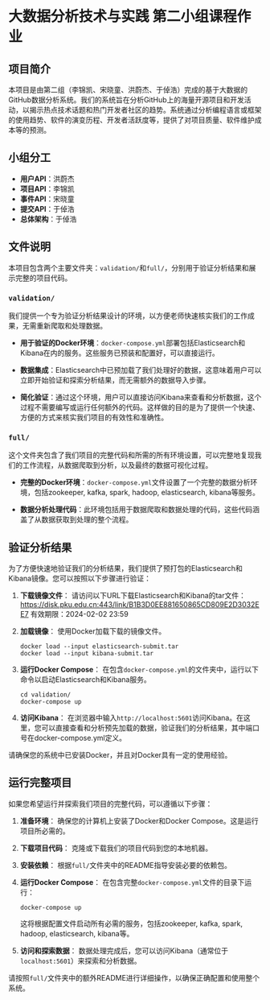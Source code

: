# 大数据分析技术与实践 第二小组课程作业

## 项目简介
本项目是由第二组（李锦凯、宋晓童、洪蔚杰、于倬浩）完成的基于大数据的GitHub数据分析系统。我们的系统旨在分析GitHub上的海量开源项目和开发活动，以揭示热点技术话题和热门开发者社区的趋势。系统通过分析编程语言或框架的使用趋势、软件的演变历程、开发者活跃度等，提供了对项目质量、软件维护成本等的预测。

## 小组分工
- **用户API**：洪蔚杰
- **项目API**：李锦凯
- **事件API**：宋晓童
- **提交API**：于倬浩
- **总体架构**：于倬浩

## 文件说明

本项目包含两个主要文件夹：`validation/`和`full/`，分别用于验证分析结果和展示完整的项目代码。

### `validation/`
我们提供一个专为验证分析结果设计的环境，以方便老师快速核实我们的工作成果，无需重新爬取和处理数据。

- **用于验证的Docker环境**：`docker-compose.yml`部署包括Elasticsearch和Kibana在内的服务。这些服务已预装和配置好，可以直接运行。

- **数据集成**：Elasticsearch中已预加载了我们处理好的数据，这意味着用户可以立即开始验证和探索分析结果，而无需额外的数据导入步骤。

- **简化验证**：通过这个环境，用户可以直接访问Kibana来查看和分析数据，这个过程不需要编写或运行任何额外的代码。这样做的目的是为了提供一个快速、方便的方式来核实我们项目的有效性和准确性。

### `full/`
这个文件夹包含了我们项目的完整代码和所需的所有环境设置，可以完整地复现我们的工作流程，从数据爬取到分析，以及最终的数据可视化过程。

- **完整的Docker环境**：`docker-compose.yml`文件设置了一个完整的数据分析环境，包括zookeeper, kafka, spark, hadoop, elasticsearch, kibana等服务。

- **数据分析处理代码**：此环境包括用于数据爬取和数据处理的代码，这些代码涵盖了从数据获取到处理的整个流程。


## 验证分析结果

为了方便快速地验证我们的分析结果，我们提供了预打包的Elasticsearch和Kibana镜像。您可以按照以下步骤进行验证：

1. **下载镜像文件**：
   请访问以下URL下载Elasticsearch和Kibana的tar文件：
   https://disk.pku.edu.cn:443/link/B1B3D0EE881650865CD809E2D3032EE7 有效期限：2024-02-02 23:59

2. **加载镜像**：
   使用Docker加载下载的镜像文件。
   ```shell
   docker load --input elasticsearch-submit.tar
   docker load --input kibana-submit.tar
   ```

3. **运行Docker Compose**：
   在包含`docker-compose.yml`的文件夹中，运行以下命令以启动Elasticsearch和Kibana服务。
   ```shell
   cd validation/
   docker-compose up
   ```

4. **访问Kibana**：
   在浏览器中输入`http://localhost:5601`访问Kibana。在这里，您可以直接查看和分析预先加载的数据，验证我们的分析结果，其中端口号在docker-compose.yml定义。

请确保您的系统中已安装Docker，并且对Docker具有一定的使用经验。

## 运行完整项目

如果您希望运行并探索我们项目的完整代码，可以遵循以下步骤：

1. **准备环境**：
   确保您的计算机上安装了Docker和Docker Compose。这是运行项目所必需的。

2. **下载项目代码**：
   克隆或下载我们的项目代码到您的本地机器。

3. **安装依赖**：
   根据`full/`文件夹中的README指导安装必要的依赖包。

4. **运行Docker Compose**：
   在包含完整`docker-compose.yml`文件的目录下运行：
   ```shell
   docker-compose up
   ```
   这将根据配置文件启动所有必需的服务，包括zookeeper, kafka, spark, hadoop, elasticsearch, kibana等。

5. **访问和探索数据**：
   数据处理完成后，您可以访问Kibana（通常位于`localhost:5601`）来探索和分析数据。

请按照`full/`文件夹中的额外README进行详细操作，以确保正确配置和使用整个系统。